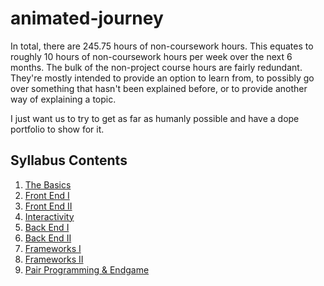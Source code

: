 # animated-journey

In total, there are 245.75 hours of non-coursework hours. This equates to roughly 10 hours of non-coursework hours per week over the next 6 months. The bulk of the non-project course hours are fairly redundant. They're mostly intended to provide an option to learn from, to possibly go over something that hasn't been explained before, or to provide another way of explaining a topic.

I just want us to try to get as far as humanly possible and have a dope portfolio to show for it.

## Syllabus Contents
1. [The Basics](https://github.com/metzessible/animated-journey/wiki/Syllabus/#the-basics)
2. [Front End I](https://github.com/metzessible/animated-journey/wiki/Syllabus/#front-end-i)
3. [Front End II](https://github.com/metzessible/animated-journey/wiki/Syllabus/#front-end-ii)
4. [Interactivity](https://github.com/metzessible/animated-journey/wiki/Syllabus/#interactivity)
5. [Back End I](https://github.com/metzessible/animated-journey/wiki/Syllabus/#back-end-i)
6. [Back End II](https://github.com/metzessible/animated-journey/wiki/Syllabus/#back-end-ii)
7. [Frameworks I](https://github.com/metzessible/animated-journey/wiki/Syllabus/#frameworks-i)
8. [Frameworks II](https://github.com/metzessible/animated-journey/wiki/Syllabus/#frameworks-ii)
9. [Pair Programming & Endgame](https://github.com/metzessible/animated-journey/wiki/Syllabus/#pair-programming-and-endgame)
